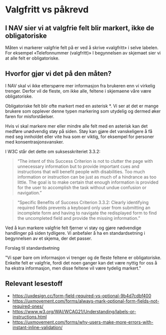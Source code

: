 # Valgfritt vs påkrevd

## I NAV sier vi at valgfrie felt blir markert, ikke de obligatoriske

Måten vi markerer valgfrie felt på er ved å skrive «valgfritt» i selve labelen. For eksempel «Telefonnummer (valgfritt)»
I begynnelsen av skjemaet sier vi at alle felt er obligatoriske.

## Hvorfor gjør vi det på den måten?

I NAV skal vi ikke etterspørre mer informasjon fra brukeren enn vi virkelig trenger. Derfor vil de fleste, om ikke alle, feltene i skjemaene våre være obligatoriske.

Obligatoriske felt blir ofte markert med en asterisk *. Vi ser at det er mange brukere som opplever denne typen markering som utydelig og dermed øker faren for misforståelser.

Hvis vi skal markere mer eller mindre alle felt med en asterisk kan det medføre unødvendig støy på siden. Støy kan gjøre det vanskeligere å få med seg innholdet eller vite hva som er viktig, for eksempel for personer med konsentrasjonsvansker.

I W3C står det dette om suksesskriteriet 3.3.2:

> “The intent of this Success Criterion is not to clutter the page with unnecessary information but to provide important cues and instructions that will benefit people with disabilities. Too much information or instruction can be just as much of a hindrance as too little. The goal is to make certain that enough information is provided for the user to accomplish the task without undue confusion or navigation.”

> “Specific Benefits of Success Criterion 3.3.2: Clearly identifying required fields prevents a keyboard only user from submitting an incomplete form and having to navigate the redisplayed form to find the uncompleted field and provide the missing information.”

Ved å kun markere valgfrie felt fjerner vi støy og gjøre nødvendige handlinger på siden tydligere. 
Vi anbefaler å ha en standardsetning i begynnelsen av et skjema, der det passer.

Forslag til standardsetning

"Vi spør bare om informasjon vi trenger og de fleste feltene er obligatoriske. Enkelte felt er valgfrie, fordi det noen ganger kan det være nyttig for oss å ha ekstra informasjon, men disse feltene vil være tydelig markert."

## Relevant lesestoff 

- https://uxdesign.cc/form-field-required-vs-optional-9b4d7cdbf400
- https://uxmovement.com/forms/always-mark-optional-form-fields-not-required-ones/
- https://www.w3.org/WAI/WCAG21/Understanding/labels-or-instructions.html
- https://uxmovement.com/forms/why-users-make-more-errors-with-instant-inline-validation/
